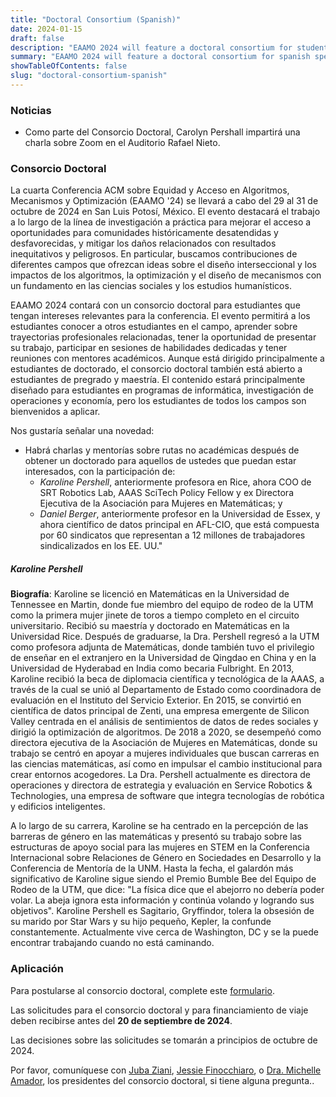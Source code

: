 ```yaml
---
title: "Doctoral Consortium (Spanish)"
date: 2024-01-15
draft: false
description: "EAAMO 2024 will feature a doctoral consortium for students who have interests relevant to the conference."
summary: "EAAMO 2024 will feature a doctoral consortium for spanish speaking students who have interests relevant to the conference. Applications due on September 20, 2024."
showTableOfContents: false
slug: "doctoral-consortium-spanish"
---
```


### Noticias
- Como parte del Consorcio Doctoral, Carolyn Pershall impartirá una charla sobre Zoom en el Auditorio Rafael Nieto.

### Consorcio Doctoral

La cuarta Conferencia ACM sobre Equidad y Acceso en Algoritmos, Mecanismos y Optimización (EAAMO '24) se llevará a cabo del 29 al 31 de octubre de 2024 en San Luis Potosí, México.
El evento destacará el trabajo a lo largo de la línea de investigación a práctica para mejorar el acceso a oportunidades para comunidades históricamente desatendidas y desfavorecidas, y mitigar los daños relacionados con resultados inequitativos y peligrosos. En particular, buscamos contribuciones de diferentes campos que ofrezcan ideas sobre el diseño interseccional y los impactos de los algoritmos, la optimización y el diseño de mecanismos con un fundamento en las ciencias sociales y los estudios humanísticos. 

EAAMO 2024 contará con un consorcio doctoral para estudiantes que tengan intereses relevantes para la conferencia. El evento permitirá a los estudiantes conocer a otros estudiantes en el campo, aprender sobre trayectorias profesionales relacionadas, tener la oportunidad de presentar su trabajo, participar en sesiones de habilidades dedicadas y tener reuniones con mentores académicos. 
Aunque está dirigido principalmente a estudiantes de doctorado, el consorcio doctoral también está abierto a estudiantes de pregrado y maestría. El contenido estará principalmente diseñado para estudiantes en programas de informática, investigación de operaciones y economía, pero los estudiantes de todos los campos son bienvenidos a aplicar.

Nos gustaría señalar una novedad:
 - Habrá charlas y mentorías sobre rutas no académicas después de obtener un doctorado para aquellos de ustedes que puedan estar interesados, con la participación de:
    - *Karoline Pershell*, anteriormente profesora en Rice, ahora COO de SRT Robotics Lab, AAAS SciTech Policy Fellow y ex Directora Ejecutiva de la Asociación para Mujeres en Matemáticas; y
    - *Daniel Berger*, anteriormente profesor en la Universidad de Essex, y ahora científico de datos principal en AFL-CIO, que está compuesta por 60 sindicatos que representan a 12 millones de trabajadores sindicalizados en los EE. UU."

##### Karoline Pershell

**Biografía**: Karoline se licenció en Matemáticas en la Universidad de Tennessee en Martin, donde fue miembro del equipo de rodeo de la UTM como la primera mujer jinete de toros a tiempo completo en el circuito universitario. Recibió su maestría y doctorado en Matemáticas en la Universidad Rice. Después de graduarse, la Dra. Pershell regresó a la UTM como profesora adjunta de Matemáticas, donde también tuvo el privilegio de enseñar en el extranjero en la Universidad de Qingdao en China y en la Universidad de Hyderabad en India como becaria Fulbright. En 2013, Karoline recibió la beca de diplomacia científica y tecnológica de la AAAS, a través de la cual se unió al Departamento de Estado como coordinadora de evaluación en el Instituto del Servicio Exterior. En 2015, se convirtió en científica de datos principal de Zenti, una empresa emergente de Silicon Valley centrada en el análisis de sentimientos de datos de redes sociales y dirigió la optimización de algoritmos. De 2018 a 2020, se desempeñó como directora ejecutiva de la Asociación de Mujeres en Matemáticas, donde su trabajo se centró en apoyar a mujeres individuales que buscan carreras en las ciencias matemáticas, así como en impulsar el cambio institucional para crear entornos acogedores. La Dra. Pershell actualmente es directora de operaciones y directora de estrategia y evaluación en Service Robotics & Technologies, una empresa de software que integra tecnologías de robótica y edificios inteligentes.

A lo largo de su carrera, Karoline se ha centrado en la percepción de las barreras de género en las matemáticas y presentó su trabajo sobre las estructuras de apoyo social para las mujeres en STEM en la Conferencia Internacional sobre Relaciones de Género en Sociedades en Desarrollo y la Conferencia de Mentoría de la UNM. Hasta la fecha, el galardón más significativo de Karoline sigue siendo el Premio Bumble Bee del Equipo de Rodeo de la UTM, que dice: "La física dice que el abejorro no debería poder volar. La abeja ignora esta información y continúa volando y logrando sus objetivos". Karoline Pershell es Sagitario, Gryffindor, tolera la obsesión de su marido por Star Wars y su hijo pequeño, Kepler, la confunde constantemente. Actualmente vive cerca de Washington, DC y se la puede encontrar trabajando cuando no está caminando.

### Aplicación
Para postularse al consorcio doctoral, complete este [formulario](https://forms.gle/Wv6tGn3vsepSeXoXA).

Las solicitudes para el consorcio doctoral y para financiamiento de viaje deben recibirse antes del **20 de septiembre de 2024**.

Las decisiones sobre las solicitudes se tomarán a principios de octubre de 2024.

Por favor, comuníquese con [Juba Ziani](http://juba-ziani.com/), [Jessie Finocchiaro](https://www.jessiefin.com/), o [Dra. Michelle Amador](https://www.m-gonzalezamador.com/), los presidentes del consorcio doctoral, si tiene alguna pregunta.. 
 

